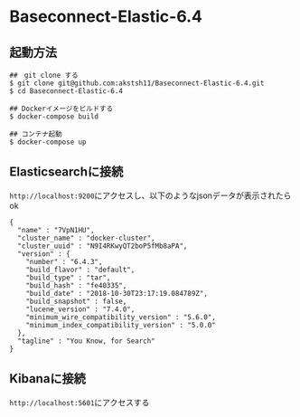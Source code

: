 # Baseconnect-Elastic-6.4

## 起動方法
```
##　git clone する
$ git clone git@github.com:akstsh11/Baseconnect-Elastic-6.4.git
$ cd Baseconnect-Elastic-6.4

## Dockerイメージをビルドする
$ docker-compose build

## コンテナ起動
$ docker-compose up
```

## Elasticsearchに接続
``` http://localhost:9200 ```にアクセスし、以下のようなjsonデータが表示されたらok

```
{
  "name" : "7VpN1HU",
  "cluster_name" : "docker-cluster",
  "cluster_uuid" : "N9I4RKwyQT2boP5fMb8aPA",
  "version" : {
    "number" : "6.4.3",
    "build_flavor" : "default",
    "build_type" : "tar",
    "build_hash" : "fe40335",
    "build_date" : "2018-10-30T23:17:19.084789Z",
    "build_snapshot" : false,
    "lucene_version" : "7.4.0",
    "minimum_wire_compatibility_version" : "5.6.0",
    "minimum_index_compatibility_version" : "5.0.0"
  },
  "tagline" : "You Know, for Search"
}
```

## Kibanaに接続
``` http://localhost:5601 ```にアクセスする
